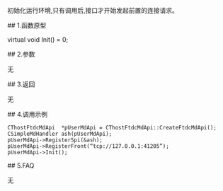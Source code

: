 <p>初始化运行环境,只有调用后,接口才开始发起前置的连接请求。</p>
<span class="anchor" id="2c253517-1784-4e66-983b-b5166d378333"></span>
## 1.函数原型
<p>virtual void Init() = 0;</p>
<span class="anchor" id="f4dbf852-285c-48e1-b082-0775506a677f"></span>
## 2.参数
<p>无</p>
<span class="anchor" id="b75dc2a2-d9c5-460b-9ee7-161e926ceddb"></span>
## 3.返回
<p>无</p>
<span class="anchor" id="160ff037-f470-4fcd-bd72-a141f9f3d412"></span>
## 4.调用示例
<pre><code>CThostFtdcMdApi  *pUserMdApi = CThostFtdcMdApi::CreateFtdcMdApi();
CSimpleMdHandler ash(pUserMdApi);
pUserMdApi-&gt;RegisterSpi(&amp;ash);
pUserMdApi-&gt;RegisterFront(“tcp://127.0.0.1:41205”);
pUserMdApi-&gt;Init();
</code></pre>
<span class="anchor" id="48937049-4e95-4d49-8a53-d483f0c33b02"></span>
## 5.FAQ
<p>无</p>
